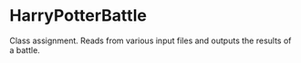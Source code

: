 # HarryPotterBattle
Class assignment. Reads from various input files and outputs the results of a battle.
